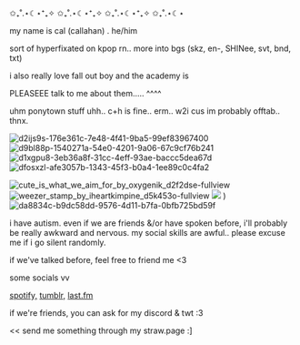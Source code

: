 ✩₊˚.⋆☾⋆⁺₊✧ ✩₊˚.⋆☾⋆⁺₊✧ ✩₊˚.⋆☾⋆⁺₊✧ ✩₊˚.⋆☾⋆

my name is cal (callahan) . he/him

sort of hyperfixated on kpop rn.. more into bgs \(skz, en-, SHINee, svt, bnd, txt) 

i also really love fall out boy and the academy is

PLEASEEE talk to me about them..... ^^^^ 

uhm ponytown stuff uhh.. c+h is fine.. erm.. w2i cus im probably offtab.. thnx.

![d2ijs9s-176e361c-7e48-4f41-9ba5-99ef83967400](https://github.com/ghostlyjealousy/ghostlyjealousy/assets/167539182/ad260f5b-e4d3-4835-b707-210dde60e62a) ![d9bl88p-1540271a-54e0-4201-9a06-67c9cf76b241](https://github.com/ghostlyjealousy/ghostlyjealousy/assets/167539182/06f26bd1-59db-4153-a0bb-160bfb025785)
 ![d1xgpu8-3eb36a8f-31cc-4eff-93ae-baccc5dea67d](https://github.com/ghostlyjealousy/ghostlyjealousy/assets/167539182/f49c77be-a5ff-435f-9108-fc574b625327) ![dfosxzl-afe3057b-1343-45f3-b0a4-1ee89c0c4fa2](https://github.com/ghostlyjealousy/ghostlyjealousy/assets/167539182/25279c10-5434-47bc-b644-450ebeaa9c31) 
 
![cute_is_what_we_aim_for_by_oxygenik_d2f2dse-fullview](https://github.com/ghostlyjealousy/ghostlyjealousy/assets/167539182/2f3bd5cf-5e8a-49b9-909b-6340416be2c1) ![weezer_stamp_by_iheartkimpine_d5k453o-fullview](https://github.com/ghostlyjealousy/ghostlyjealousy/assets/167539182/b7c2820d-7fa0-44f9-97ad-620aef4ae24a) ![<img width="99" height="56" alt="d1y94r3-75544982-aab6-4056-ba6b-552633f5d1c6" src="https://github.com/user-attachments/assets/a4dff83d-a65b-4c48-9088-d5835a940733" />
]()
) ![da8834c-b9dc58dd-9576-4d11-b7fa-0bfb725bd59f](https://github.com/ghostlyjealousy/ghostlyjealousy/assets/167539182/a24f1dac-4b9d-4c5a-ac70-aedf8d340c12) 

i have autism. even if we are friends &/or have spoken before, i'll probably be really awkward and nervous. my social skills are awful.. please excuse me if i go silent randomly.

if we've talked before, feel free to friend me <3



some socials vv

[spotify,](https://open.spotify.com/user/c09lv7773kwarps1bxnmlncyz?si=4a5e22513bca467c) [tumblr,](https://www.tumblr.com/blog/ghostlyconfusion) [last.fm](https://www.last.fm/user/loserrk1dd) 

if we're friends, you can ask for my discord & twt :3

<< send me something through my straw.page :]








